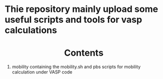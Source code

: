 # Thie repository mainly upload some useful scripts and tools for vasp calculations
# <center> Contents </center>

1. mobility
containing the mobility.sh and pbs scripts for mobility calculation under VASP code
